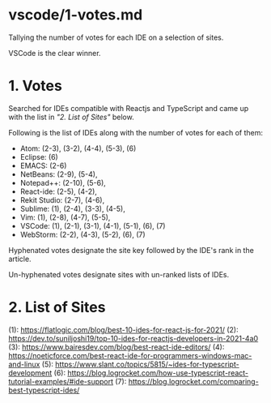 
# vscode/1-votes.md

Tallying the number of votes for each IDE on a selection of sites.

VSCode is the clear winner.

# 1. Votes

Searched for IDEs compatible with Reactjs and TypeScript and came up with the list in *"2. List of Sites"* below.

Following is the list of IDEs along with the number of votes for each of them:

- Atom:         (2-3), (3-2), (4-4), (5-3), (6)
- Eclipse:      (6)
- EMACS:        (2-6)
- NetBeans:     (2-9), (5-4),
- Notepad++:    (2-10), (5-6),
- React-ide:    (2-5), (4-2),
- Rekit Studio: (2-7), (4-6),
- Sublime:      (1), (2-4), (3-3), (4-5),
- Vim:          (1), (2-8), (4-7), (5-5),
- VSCode:       (1), (2-1), (3-1), (4-1), (5-1), (6), (7)
- WebStorm:     (2-2), (4-3), (5-2), (6), (7)

Hyphenated votes designate the site key followed by the IDE's rank in the article.

Un-hyphenated votes designate sites with un-ranked lists of IDEs.

# 2. List of Sites

(1): https://flatlogic.com/blog/best-10-ides-for-react-js-for-2021/
(2): https://dev.to/suniljoshi19/top-10-ides-for-reactjs-developers-in-2021-4a0
(3): https://www.bairesdev.com/blog/best-react-ide-editors/
(4): https://noeticforce.com/best-react-ide-for-programmers-windows-mac-and-linux
(5): https://www.slant.co/topics/5815/~ides-for-typescript-development
(6): https://blog.logrocket.com/how-use-typescript-react-tutorial-examples/#ide-support
(7): https://blog.logrocket.com/comparing-best-typescript-ides/

